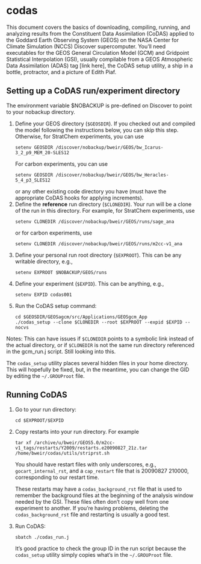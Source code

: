 # codas
This document covers the basics of downloading, compiling, running, and analyzing
results from the Constituent Data Assimilation (CoDAS) applied to the Goddard Earth Observing
System (GEOS) on the NASA Center for Climate Simulation (NCCS) Discover supercomputer. You’ll
need executables for the GEOS General Circulation Model (GCM) and Gridpoint Statistical
Interpolation (GSI), usually compilable from a GEOS Atmospheric Data Assimilation (ADAS)
tag [link here], the CoDAS setup utility, a ship in a bottle, protractor, and a picture
of Edith Piaf.

## Setting up a CoDAS run/experiment directory
The environment variable $NOBACKUP is pre-defined on Discover to point to your nobackup directory.

1. Define your GEOS directory (```$GEOSDIR```). If you checked out and compiled the model
    following the instructions below, you can skip this step. Otherwise, for StratChem
    experiments, you can use
    ```
    setenv GEOSDIR /discover/nobackup/bweir/GEOS/bw_Icarus-3_2_p9_MEM_20-SLES12
    ```
    For carbon experiments, you can use
    ```
    setenv GEOSDIR /discover/nobackup/bweir/GEOS/bw_Heracles-5_4_p3_SLES12
    ```
    or any other existing code directory you have (must have the appropriate CoDAS hooks for applying increments).
2. Define the **reference** run directory (```$CLONEDIR```). Your run will be a clone of the
    run in this directory. For example, for StratChem experiments, use
    ```
    setenv CLONEDIR /discover/nobackup/bweir/GEOS/runs/sage_ana
    ```
    or for carbon experiments, use
    ```
    setenv CLONEDIR /discover/nobackup/bweir/GEOS/runs/m2cc-v1_ana
    ```
3. Define your personal run root directory (```$EXPROOT```). This can be any writable directory, e.g.,
    ```
    setenv EXPROOT $NOBACKUP/GEOS/runs
    ```
4. Define your experiment (```$EXPID```). This can be anything, e.g.,
    ```
    setenv EXPID codas001
    ```
5. Run the CoDAS setup command:
    ```
    cd $GEOSDIR/GEOSagcm/src/Applications/GEOSgcm_App
    ./codas_setup --clone $CLONEDIR --root $EXPROOT --expid $EXPID --nocvs
    ```

Notes: This can have issues if ```$CLONEDIR``` points to a symbolic link instead of the actual directory,
or if ```$CLONEDIR``` is not the same run directory referenced in the gcm_run.j script. Still looking into this.

The ```codas_setup``` utility places several hidden files in your home directory. This will hopefully be fixed,
but, in the meantime, you can change the GID by editing the ```~/.GROUProot``` file.

## Running CoDAS
1. Go to your run directory:
    ```
    cd $EXPROOT/$EXPID
    ```
    
2. Copy restarts into your run directory. For example
    ```
    tar xf /archive/u/bweir/GEOS5.0/m2cc-v1_tags/restarts/Y2009/restarts.e20090827_21z.tar
    /home/bweir/codas/utils/striprst.sh
    ```
    You should have restart files with only underscores, e.g., ```gocart_internal_rst```, and a ```cap_restart```
    file that is 20090827 210000, corresponding to our restart time.
        
    These restarts may have a ```codas_background_rst``` file that is used to remember the background files at the beginning of the analysis window needed by the GSI. These files often don’t copy well from one experiment to another. If you’re having problems, deleting the ```codas_background_rst``` file and restarting is usually a good test.
        
3. Run CoDAS:
    ```
    sbatch ./codas_run.j
    ```
    It’s good practice to check the group ID in the run script because the ```codas_setup``` utility simply copies what’s in the ```~/.GROUProot``` file.
